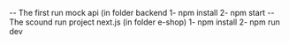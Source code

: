 -- The first run mock api (in folder backend
      1- npm install
      2- npm start
--The scound run project next.js (in folder e-shop)
      1- npm install
      2- npm run dev
